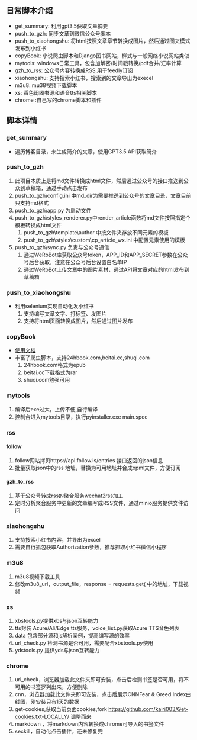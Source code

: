 ## 日常脚本介绍

- get_summary: 利用gpt3.5获取文章摘要
- push_to_gzh: 同步文章到微信公众号脚本
- push_to_xiaohongshu: 将html按照文章章节转换成图片，然后通过图文模式发布到小红书
- copyBook: 小说爬虫脚本和Django图书网站，样式与一般网络小说网站类似
- mytools: windows日常工具，包含加解密/时间戳转换/pdf合并/汇率计算
- gzh_to_rss: 公众号内容转换成RSS,用于feedly订阅
- xiaohongshu: 支持搜索小红书，搜索到的文章导出为execel
- m3u8: mu38视频下载脚本
- xs: 香色闺阁书源和语音tts相关脚本
- chrome :自己写的chrome脚本和插件

## 脚本详情

### get_summary

- 遍历博客目录，未生成简介的文章，使用GPT3.5 API获取简介

### push_to_gzh

1. 此项目本质上是将md文件转换成html文件，然后通过公众号的接口推送到公众到草稿箱，通过手动点击发布
2. push_to_gzh\config.ini 中md_dir为需要推送到公众号的文章目录，文章目前只支持md格式
3. push_to_gzh\app.py 为启动文件
4. push_to_gzh\styles_renderer.py中render_article函数将md文件按照指定个模板转换成html文件
    1. push_to_gzh\template\author 中按文件夹存放不同元素的模板
    2. push_to_gzh\styles\custom\cp_article_wx.ini 中配置元素使用的模板
5. push_to_gzh\sync.py 负责与公众号通信
    1. 通过WeRoBot库获取公众号token，APP_ID和APP_SECRET参数在公众号后台获取，注意在公众号后台设置白名单IP
    2. 通过WeRoBot上传文章中的图片素材，通过API将文章对应的html发布到草稿箱

### push_to_xiaohongshu

- 利用selenium实现自动化发小红书
    1. 支持编写文章文字、打标签、发图片
    2. 支持将html页面转换成图片，然后通过图片发布

### copyBook

- [使用文档](./copyBook/README.md)
- 丰富了爬虫脚本，支持24hbook.com,beitai.cc,shuqi.com
    1. 24hbook.com格式为epub
    2. beitai.cc下载格式为rar
    3. shuqi.com勉强可用

### mytools

1. 编译后exe过大，上传不便,自行编译
2. 控制台进入mytools目录，执行pyinstaller.exe main.spec

### rss

#### follow

1. follow网站拷贝https://api.follow.is/entries 接口返回的json信息
2. 批量获取json中的rss 地址，替换为可用地址并合成opml文件，方便订阅

#### gzh_to_rss

1. 基于公众号转成rss的聚合服务[wechat2rss](https://github.com/ttttmr/wechat2rss)加工
2. 定时分析聚合服务中更新的文章编写成RSS文件，通过minio服务提供文件访问

### xiaohongshu

1. 支持搜索小红书内容，并导出为excel
2. 需要自行抓包获取Authorization参数，推荐抓取小红书微信小程序

### m3u8

1. m3u8视频下载工具
2. 修改m3u8_url，output_file，response = requests.get( 中的地址，下载视频

### xs

1. xbstools.py提供xbs与json互转能力
2. tts封装 Azure/Ali/Edge tts服务，voice_list.py获取Azure TTS音色列表
3. data 包含部分源和js解析案例，提高编写源的效率
4. url_check.py 检测书源是否可用，需要配合xbstools.py使用
5. ydstools.py 提供yds与json互转能力

### chrome
1. url_check，浏览器加载此文件夹即可安装，点击后检测书签是否可用，将不可用的书签罗列出来，方便删除
2. cnn，浏览器加载此文件夹即可安装，点击后展示CNNFear & Greed Index曲线图，刚安装只有1天的数据
3. get-cookies,获取当前页面cookies,fork https://github.com/kairi003/Get-cookies.txt-LOCALLY/ 调整而来
4. markdown ，将markdown内容转换成chrome可导入的书签文件
5. seckill，自动化点击插件，还未修复完